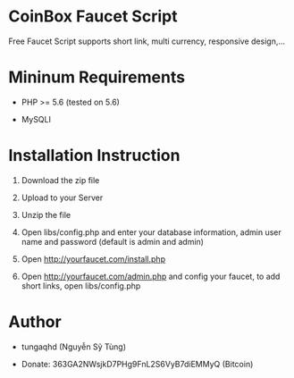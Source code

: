 # CoinBox Faucet Script
Free Faucet Script supports short link, multi currency, responsive design,...


# Mininum Requirements

- PHP >= 5.6 (tested on 5.6)

- MySQLI

# Installation Instruction

1. Download the zip file

2. Upload to your Server

3. Unzip the file

4. Open libs/config.php and enter your database information, admin user name and password (default is admin and admin)

5. Open http://yourfaucet.com/install.php 

6. Open http://yourfaucet.com/admin.php and config your faucet, to add short links, open libs/config.php

# Author

- tungaqhd (Nguyễn Sỹ Tùng)

- Donate: 363GA2NWsjkD7PHg9FnL2S6VyB7diEMMyQ (Bitcoin)
